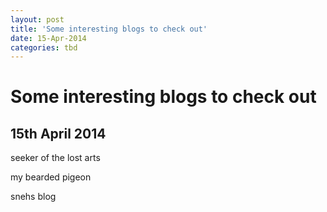 ```yaml
---
layout: post
title: 'Some interesting blogs to check out'
date: 15-Apr-2014
categories: tbd
---
```


# Some interesting blogs to check out

## 15th April 2014

seeker of the lost arts

my bearded pigeon

snehs blog

 
